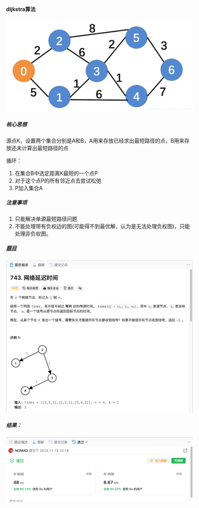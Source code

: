 #### dijkstra算法
![dijkstra](dijkstra.png)

##### 核心思想
源点K，设置两个集合分别是A和B，A用来存放已经求出最短路径的点，B用来存放还未计算出最短路径的点

循环：
1. 在集合B中选定距离K最短的一个点P
2. 对于这个点P的所有邻近点去尝试松弛
3. P加入集合A


##### 注意事项
1. 只能解决单源最短路径问题
2. 不能处理带有负权边的图(可能得不到最优解，认为是无法处理负权图)，只能处理非负权图。


##### [题目](https://leetcode.cn/problems/partition-to-k-equal-sum-subsets/)
![pic](img.png)
##### 结果：
![pic](result.png)
